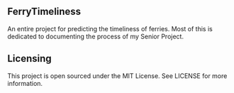 ## FerryTimeliness ##
An entire project for predicting the timeliness of ferries.  Most of this is
dedicated to documenting the process of my Senior Project.


## Licensing ##
This project is open sourced under the MIT License.  See LICENSE for more
information.
